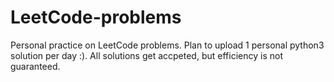 # LeetCode-problems
Personal practice on LeetCode problems. Plan to upload 1 personal python3 solution per day :).
All solutions get accpeted, but efficiency is not guaranteed.
